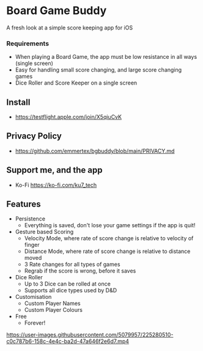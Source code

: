 # Board Game Buddy  

A fresh look at a simple score keeping app for iOS  

### Requirements
- When playing a Board Game, the app must be low resistance in all ways (single screen)
- Easy for handling small score changing, and large score changing games
- Dice Roller and Score Keeper on a single screen

## Install
- https://testflight.apple.com/join/X5qiuCvK

## Privacy Policy
- https://github.com/emmertex/bgbuddy/blob/main/PRIVACY.md

## Support me, and the app
- Ko-Fi https://ko-fi.com/ku7_tech

## Features
- Persistence
  - Everything is saved, don't lose your game settings if the app is quit!
- Gesture based Scoring
  - Velocity Mode, where rate of score change is relative to velocity of finger
  - Distance Mode, where rate of score change is relative to distance moved
  - 3 Rate changes for all types of games
  - Regrab if the score is wrong, before it saves
- Dice Roller
  - Up to 3 Dice can be rolled at once
  - Supports all dice types used by D&D
- Customisation
  - Custom Player Names
  - Custom Player Colours
- Free
  - Forever!
  
  

https://user-images.githubusercontent.com/5079957/225280510-c0c787b6-158c-4e4c-ba2d-47a646f2e6d7.mp4

